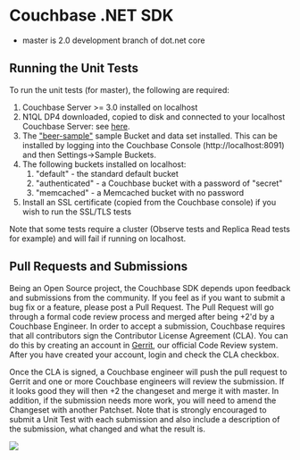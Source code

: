 Couchbase .NET SDK
====================

* master is 2.0 development branch of dot.net core

## Running the Unit Tests ##

To run the unit tests (for master), the following are required:


1. Couchbase Server >= 3.0 installed on localhost
2. N1QL DP4 downloaded, copied to disk and connected to your localhost Couchbase Server: see [here](http://docs.couchbase.com/developer/n1ql-dp3/n1ql-intro.html).
4. The ["beer-sample"](http://docs.couchbase.com/admin/admin/Misc/sample-bucket-beer.html) sample Bucket and data set installed. This can be installed by logging into the Couchbase Console (http://localhost:8091) and then Settings->Sample Buckets.
4. The following buckets installed on localhost:
	1. "default" - the standard default bucket
	2. "authenticated" - a Couchbase bucket with a password of "secret"
	3. "memcached" - a Memcached bucket with no password
5. Install an SSL certificate (copied from the Couchbase console) if you wish to run the SSL/TLS tests

Note that some tests require a cluster (Observe tests and Replica Read tests for example) and will fail if running on localhost.

## Pull Requests and Submissions ##
Being an Open Source project, the Couchbase SDK depends upon feedback and submissions from the community. If you feel as if you want to submit a bug fix or a feature, please post a Pull Request. The Pull Request will go through a formal code review process and merged after being +2'd by a Couchbase Engineer. In order to accept a submission, Couchbase requires that all contributors sign the Contributor License Agreement (CLA). You can do this by creating an account in [Gerrit](http://review.couchbase.com), our official Code Review system. After you have created your account, login and check the CLA checkbox.

Once the CLA is signed, a Couchbase engineer will push the pull request to Gerrit and one or more Couchbase engineers will review the submission. If it looks good they will then +2 the changeset and merge it with master. In addition, if the submission needs more work, you will need to amend the Changeset with another Patchset. Note that is strongly encouraged to submit a Unit Test with each submission and also include a description of the submission, what changed and what the result is.

![](https://www.jetbrains.com/resharper/docs/logo_resharper.png)

